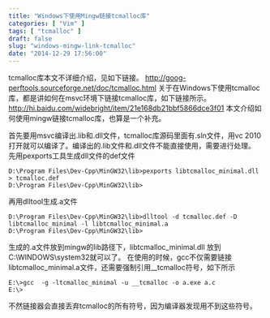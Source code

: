 ```yaml
---
title: "Windows下使用Mingw链接tcmalloc库"
categories: [ "Vim" ]
tags: [ "tcmalloc" ]
draft: false
slug: "windows-mingw-link-tcmalloc"
date: "2014-12-29 17:56:00"
---
```


  tcmalloc库本文不详细介绍，见如下链接。
http://goog-perftools.sourceforge.net/doc/tcmalloc.html
        关于在Windows下使用tcmalloc库，都是讲如何在msvc环境下链接tcmalloc库，如下链接所示。
http://hi.baidu.com/widebright/item/21e168db21bbf5866dce3f01
        本文介绍如何使用mingw链接tcmalloc库，也算是一个补充。


<!--more-->


首先要用msvc编译出.lib和.dll文件，tcmalloc库源码里面有.sln文件，用vc 2010打开就可以编译了。编译出的.lib文件和.dll文件不能直接使用，需要进行处理。
先用pexports工具生成dll文件的def文件

    D:\Program Files\Dev-Cpp\MinGW32\lib>pexports libtcmalloc_minimal.dll > tcmalloc.def
    D:\Program Files\Dev-Cpp\MinGW32\lib>

再用dlltool生成.a文件

    D:\Program Files\Dev-Cpp\MinGW32\lib>dlltool -d tcmalloc.def -D libtcmalloc_minimal -l libtcmalloc_minimal.a
    D:\Program Files\Dev-Cpp\MinGW32\lib>

生成的.a文件放到mingw的lib路径下，libtcmalloc_minimal.dll 放到C:\WINDOWS\system32就可以了。
在使用的时候，gcc不仅需要链接libtcmalloc_minimal.a文件，还需要强制引用__tcmalloc符号，如下所示

    E:\>gcc  -g -ltcmalloc_minimal -u __tcmalloc -o a.exe a.c
    E:\>

不然链接器会直接丢弃tcmalloc的所有符号，因为编译器发现用不到这些符号。